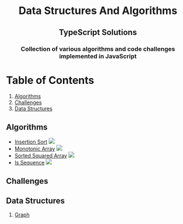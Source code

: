 <div align="center">
<!-- Title: -->
  <h1>Data Structures And Algorithms</h1>
  <h2>TypeScript Solutions</h2>

<!-- Short description: -->
<h3>Collection of various algorithms and code challenges implemented in JavaScript</h3>
</div>

# Table of Contents

1. [Algorithms](#algorithms)
2. [Challenges](#challenges)
3. [Data Structures](#data_structures)

<div id="algorithms"></div>

## Algorithms

- [Insertion Sort](https://github.com/saltamay/typescript-solutions/blob/main/algorithms/sorting/insertion-sort/insertion-sort.ts) <img src="https://img.shields.io/badge/-Easy-brightgreen" />
- [Monotonic Array](https://github.com/saltamay/typescript-solutions/blob/main/algorithms/sorting/monotonic-array/monotonic-array.ts) <img src="https://img.shields.io/badge/-Easy-brightgreen" />
- [Sorted Squared Array](https://github.com/saltamay/typescript-solutions/tree/main/algorithms/SortedSquaredArray) <img src="https://img.shields.io/badge/-Easy-brightgreen" />
- [Is Sequence](https://github.com/saltamay/typescript-solutions/tree/main/algorithms/IsSubsequence) <img src="https://img.shields.io/badge/-Easy-brightgreen" />

<div id="challenges"></div>

## Challenges

<div id="data_structures"></div>

## Data Structures

1. [Graph](https://github.com/saltamay/typescript-solutions/tree/main/data-structures/graph/graph.ts)
